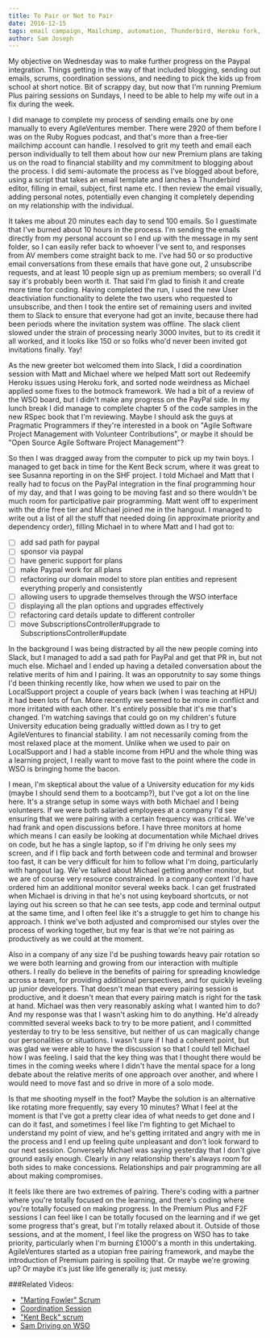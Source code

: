 ```yaml
---
title: To Pair or Not to Pair
date: 2016-12-15
tags: email campaign, Mailchimp, automation, Thunderbird, Heroku fork, Slack, pair programming, discussion, planning
author: Sam Joseph
---
```


My objective on Wednesday was to make further progress on the Paypal integration.  Things getting in the way of that included blogging, sending out emails, scrums, coordination sessions, and needing to pick the kids up from school at short notice.  Bit of scrappy day, but now that I'm running Premium Plus pairing sessions on Sundays, I need to be able to help my wife out in a fix during the week.

I did manage to complete my process of sending emails one by one manually to every AgileVentures member.  There were 2920 of them before I was on the Ruby Rogues podcast, and that's more than a free-tier mailchimp account can handle.  I resolved to grit my teeth and email each person individually to tell them about how our new Premium plans are taking us on the road to financial stability and my commitment to blogging about the process.  I did semi-automate the process as I've blogged about before, using a script that takes an email template and lanches a Thunderbird editor, filling in email, subject, first name etc.  I then review the email visually, adding personal notes, potentially even changing it completely depending on my relationship with the individual.

It takes me about 20 minutes each day to send 100 emails.  So I guestimate that I've burned about 10 hours in the process.  I'm sending the emails directly from my personal account so I end up with the message in my sent folder, so I can easily refer back to whoever I've sent to, and responses from AV members come straight back to me.  I've had 50 or so productive email conversations from these emails that have gone out, 2 unsubscribe requests, and at least 10 people sign up as premium members; so overall I'd say it's probably been worth it.  That said I'm glad to finish it and create more time for coding.  Having completed the run, I used the new User deactiviation functionality to delete the two users who requested to unsubscribe, and then I took the entire set of remaining users and invited them to Slack to ensure that everyone had got an invite, because there had been periods where the invitation system was offline.  The slack client slowed under the strain of processing nearly 3000 invites, but to its credit it all worked, and it looks like 150 or so folks who'd never been invited got invitations finally. Yay!

As the new greeter bot welcomed them into Slack, I did a coordination session with Matt and Michael where we helped Matt sort out Redeemify Heroku issues using Heroku fork, and sorted node weirdness as Michael applied some fixes to the botmock framework.  We had a bit of a review of the WSO board, but I didn't make any progress on the PayPal side.  In my lunch break I did manage to complete chapter 5 of the code samples in the new RSpec book that I'm reviewing.  Maybe I should ask the guys at Pragmatic Programmers if they're interested in a book on "Agile Software Project Management with Volunteer Contributions", or maybe it should be "Open Source Agile Software Project Management"?

So then I was dragged away from the computer to pick up my twin boys.  I managed to get back in time for the Kent Beck scrum, where it was great to see Susanna reporting in on the SHF project.  I told Michael and Matt that I really had to focus on the PayPal integration in the final programming hour of my day, and that I was going to be moving fast and so there wouldn't be much room for participative pair programming.  Matt went off to experiment with the drie free tier and Michael joined me in the hangout.  I managed to write out a list of all the stuff that needed doing (in approximate priority and dependency order), filling Michael in to where Matt and I had got to:

* [ ] add sad path for paypal
* [ ] sponsor via paypal
* [ ] have generic support for plans
* [ ] make Paypal work for all plans
* [ ] refactoring our domain model to store plan entities and represent everything properly and consistently
* [ ] allowing users to upgrade themselves through the WSO interface
* [ ] displaying all the plan options and upgrades effectively
* [ ] refactoring card details update to different controller
* [ ] move SubscriptionsController#upgrade to SubscriptionsController#update

In the background I was being distracted by all the new people coming into Slack, but I managed to add a sad path for PayPal and get that PR in, but not much else.  Michael and I ended up having a detailed conversation about the relative merits of him and I pairing.  It was an opporutnity to say some things I'd been thinking recently like, how when we used to pair on the LocalSupport project a couple of years back (when I was teaching at HPU) it had been lots of fun.  More recently we seemed to be more in conflict and more irritated with each other.  It's entirely possible that it's me that's changed.  I'm watching savings that could go on my children's future University education being gradually wittled down as I try to get AgileVentures to financial stability.  I am not necessarily coming from the most relaxed place at the moment.  Unlike when we used to pair on LocalSupport and I had a stable income from HPU and the whole thing was a learning project, I really want to move fast to the point where the code in WSO is bringing home the bacon.

I mean, I'm skeptical about the value of a University education for my kids (maybe I should send them to a bootcamp?), but I've got a lot on the line here.  It's a strange setup in some ways with both Michael and I being volunteers.  If we were both salaried employees at a company I'd see ensuring that we were pairing with a certain frequency was critical.  We've had frank and open discussions before.  I have three monitors at home which means I can easily be looking at documentation while Michael drives on code, but he has a single laptop, so if I'm driving he only sees my screen, and if I flip back and forth between code and terminal and browser too fast, it can be very difficult for him to follow what I'm doing, particularly with hangout lag.  We've talked about Michael getting another monitor, but we are of course very resource constrained.  In a company context I'd have ordered him an additional monitor several weeks back.  I can get frustrated when Michael is driving in that he's not using keyboard shortcuts, or not laying out his screen so that he can see tests, app code and terminal output at the same time, and I often feel like it's a struggle to get him to change his approach.  I think we've both adjusted and compromised our styles over the process of working together, but my fear is that we're not pairing as productively as we could at the moment.

Also in a company of any size I'd be pushing towards heavy pair rotation so we were both learning and growing from our interaction with multiple others.  I really do believe in the benefits of pairing for spreading knowledge across a team, for providing additional perspectives, and for quickly leveling up junior developers.  That doesn't mean that every pairing session is productive, and it doesn't mean that every pairing match is right for the task at hand.  Michael was then very reasonably asking what I wanted him to do?  And my response was that I wasn't asking him to do anything.  He'd already committed several weeks back to try to be more patient, and I committed yesterday to try to be less sensitive, but neither of us can magically change our personalities or situations.  I wasn't sure if I had a coherent point, but was glad we were able to have the discussion so that I could tell Michael how I was feeling.  I said that the key thing was that I thought there would be times in the coming weeks where I didn't have the mental space for a long debate about the relative merits of one approach over another, and where I would need to move fast and so drive in more of a solo mode.

Is that me shooting myself in the foot?  Maybe the solution is an alternative like rotating more frequently, say every 10 minutes?  What I feel at the moment is that I've got a pretty clear idea of what needs to get done and I can do it fast, and sometimes I feel like I'm fighting to get Michael to understand my point of view, and he's getting irritated and angry with me in the process and I end up feeling quite unpleasant and don't look forward to our next session.  Conversely Michael was saying yesterday that I don't give ground easily enough.  Clearly in any relationship there's always room for both sides to make concessions.  Relationships and pair programming are all about making compromises. 

It feels like there are two extremes of pairing.  There's coding with a partner where you're totally focused on the learning, and there's coding where you're totally focused on making progress.  In the Premium Plus and F2F sessions I can feel like I can be totally focused on the learning and if we get some progress that's great, but I'm totally relaxed about it.  Outside of those sessions, and at the moment, I feel like the progress on WSO has to take priority, particularly when I'm burning £1000's a month in this undertaking.  AgileVentures started as a utopian free pairing framework, and maybe the introduction of Premium pairing is spoiling that. Or maybe we're growing up?  Or maybe it's just like life generally is; just messy.

###Related Videos:

* ["Marting Fowler" Scrum](https://www.youtube.com/watch?v=9cBaF5WWTg4)
* [Coordination Session](https://www.youtube.com/watch?v=Ky49eCl_7EA)
* ["Kent Beck" scrum](https://www.youtube.com/watch?v=VVaAeLjwPZc)
* [Sam Driving on WSO](https://www.youtube.com/watch?v=1hL-aACQquY)
